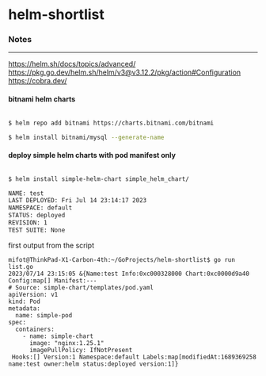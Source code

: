 # helm-shortlist


### Notes
---

https://helm.sh/docs/topics/advanced/
https://pkg.go.dev/helm.sh/helm/v3@v3.12.2/pkg/action#Configuration
https://cobra.dev/


#### bitnami helm charts 
```bash

$ helm repo add bitnami https://charts.bitnami.com/bitnami

$ helm install bitnami/mysql --generate-name
```

####  deploy simple helm charts with pod manifest only 

```bash

$ helm install simple-helm-chart simple_helm_chart/ 

NAME: test
LAST DEPLOYED: Fri Jul 14 23:14:17 2023
NAMESPACE: default
STATUS: deployed
REVISION: 1
TEST SUITE: None
```

first output from the script 

```
mifot@ThinkPad-X1-Carbon-4th:~/GoProjects/helm-shortlist$ go run list.go 
2023/07/14 23:15:05 &{Name:test Info:0xc000328000 Chart:0xc0000d9a40 Config:map[] Manifest:---
# Source: simple-chart/templates/pod.yaml
apiVersion: v1
kind: Pod
metadata:
  name: simple-pod
spec:
  containers:
    - name: simple-chart
      image: "nginx:1.25.1"
      imagePullPolicy: IfNotPresent
 Hooks:[] Version:1 Namespace:default Labels:map[modifiedAt:1689369258 name:test owner:helm status:deployed version:1]}
```
